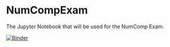 # NumCompExam
The Jupyter Notebook that will be used for the NumComp Exam.


[![Binder](https://mybinder.org/badge_logo.svg)](https://mybinder.org/v2/gh/hahaharry10/NumCompExam.git/master?labpath=Exam.ipynb)
